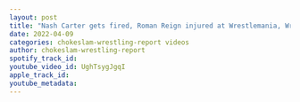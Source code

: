 ```yaml
---
layout: post
title: "Nash Carter gets fired, Roman Reign injured at Wrestlemania, Wrestling News and Rumors"
date: 2022-04-09
categories: chokeslam-wrestling-report videos
author: chokeslam-wrestling-report
spotify_track_id: 
youtube_video_id: UghTsygJgqI
apple_track_id: 
youtube_metadata: 
---
```

